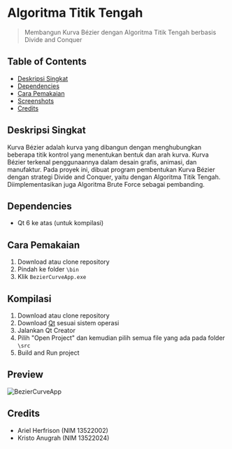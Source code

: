 # Algoritma Titik Tengah
> Membangun Kurva Bézier dengan Algoritma Titik Tengah berbasis Divide and Conquer

## Table of Contents
* [Deskripsi Singkat](#deskripsi-singkat)
* [Dependencies](#dependencies)
* [Cara Pemakaian](#cara-pemakaian)
* [Screenshots](#screenshots)
* [Credits](#credits)

## Deskripsi Singkat
Kurva Bézier adalah kurva yang dibangun dengan menghubungkan beberapa titik kontrol yang menentukan bentuk dan arah kurva. Kurva Bézier terkenal penggunaannya dalam desain grafis, animasi, dan manufaktur. Pada proyek ini, dibuat program pembentukan Kurva Bézier dengan strategi Divide and Conquer, yaitu dengan Algoritma Titik Tengah. Diimplementasikan juga Algoritma Brute Force sebagai pembanding.

## Dependencies
* Qt 6 ke atas (untuk kompilasi)

## Cara Pemakaian
1. Download atau clone repository
2. Pindah ke folder `\bin`
3. Klik `BezierCurveApp.exe`

## Kompilasi
1. Download atau clone repository
2. Download [Qt](https://www.qt.io/download) sesuai sistem operasi
3. Jalankan Qt Creator
4. Pilih "Open Project" dan kemudian pilih semua file yang ada pada folder `\src`
5. Build and Run project 

## Preview
![BezierCurveApp](./test/BezierCurveApp2(1).gif)

## Credits
- Ariel Herfrison (NIM 13522002)
- Kristo Anugrah (NIM 13522024)
